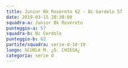 ```yaml
---
title: Junior Bk Rovereto 62 - Bc Gardolo 57
date: 2019-03-15 20:30:00
squadra-a: Junior Bk Rovereto
punteggio-a: 57
squadra-b: Bc Gardolo
punteggio-b: 62
partite/squadra: serie-d-18-19
luogo: SCUOLA M. ¿D. CHIESA¿
categoria: serie d
---
```

